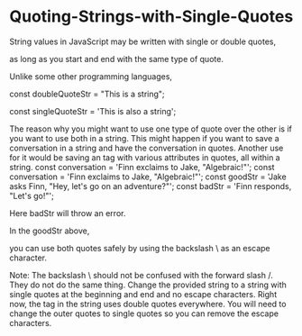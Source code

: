 # Quoting-Strings-with-Single-Quotes

String values in JavaScript may be written with single or double quotes, 

as long as you start and end with the same type of quote.

Unlike some other programming languages, 

const doubleQuoteStr = "This is a string"; 

const singleQuoteStr = 'This is also a string';

The reason why you might want to use one type of quote over the other is if you want to use both in a string.
This might happen if you want to save a conversation in a string and have the conversation in quotes. Another use for it would be saving an <a> tag with various attributes in quotes, all within a string.
const conversation = 'Finn exclaims to Jake, "Algebraic!"';
const conversation = 'Finn exclaims to Jake, "Algebraic!"';
const goodStr = 'Jake asks Finn, "Hey, let\'s go on an adventure?"'; 
const badStr = 'Finn responds, "Let's go!"';

  Here badStr will throw an error.
  
In the goodStr above,
  
you can use both quotes safely by using the backslash \ as an escape character.

  Note: The backslash \ should not be confused with the forward slash /. They do not do the same thing.
Change the provided string to a string with single quotes at the beginning and end and no escape characters.
Right now, the <a> tag in the string uses double quotes everywhere. You will need to change the outer quotes to single quotes so you can remove the escape characters.

